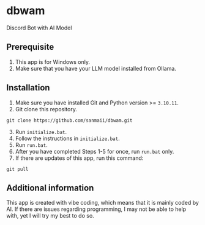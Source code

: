 # dbwam
Discord Bot with AI Model

## Prerequisite
1. This app is for Windows only.
2. Make sure that you have your LLM model installed from Ollama.

## Installation
1. Make sure you have installed Git and Python version >= `3.10.11`.
2. Git clone this repository.
```
git clone https://github.com/sanmaii/dbwam.git
```
3. Run `initialize.bat`.
4. Follow the instructions in `initialize.bat`.
5. Run `run.bat`.
6. After you have completed Steps 1-5 for once, run `run.bat` only.
7. If there are updates of this app, run this command:
```
git pull
```

## Additional information
This app is created with vibe coding, which means that it is mainly coded by AI. If there are issues regarding programming, I may not be able to help with, yet I will try my best to do so.